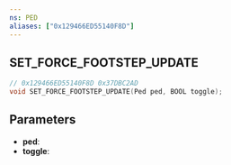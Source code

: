 ```yaml
---
ns: PED
aliases: ["0x129466ED55140F8D"]
---
```

## SET_FORCE_FOOTSTEP_UPDATE

```c
// 0x129466ED55140F8D 0x37DBC2AD
void SET_FORCE_FOOTSTEP_UPDATE(Ped ped, BOOL toggle);
```


## Parameters
* **ped**: 
* **toggle**: 

